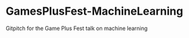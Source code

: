 # GamesPlusFest-MachineLearning
Gitpitch for the Game Plus Fest talk on machine learning
<!--stackedit_data:
eyJoaXN0b3J5IjpbLTEwNDYyODA0MF19
-->